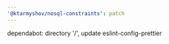 ```yaml
---
'@ktarmyshov/nosql-constraints': patch
---
```


dependabot: directory '/', update eslint-config-prettier
